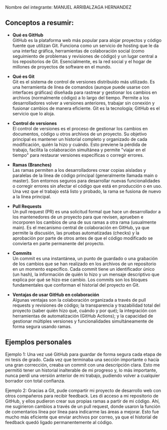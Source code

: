 Nombre del integrante: MANUEL ARRIBALZAGA HERNANDEZ

## Conceptos a resumir:

- **Qué es GitHub**  
GitHub es la plataforma web más popular para alojar proyectos y código fuente que utilizan Git. Funciona como un servicio de hosting que le da una interfaz gráfica, herramientas de colaboración social (como seguimiento de problemas y revisiones de código) y un lugar central a los repositorios de Git. Esencialmente, es la red social y el hogar de millones de proyectos de software en el mundo.

- **Qué es Git**  
Git es el sistema de control de versiones distribuido más utilizado. Es una herramienta de línea de comandos (aunque puede usarse con interfaces gráficas) diseñada para rastrear y gestionar los cambios en archivos (normalmente código) a lo largo del tiempo. Permite a los desarrolladores volver a versiones anteriores, trabajar sin conexión y fusionar cambios de manera eficiente. Git es la tecnología; GitHub es el servicio que lo aloja.

- **Control de versiones**  
El control de versiones es el proceso de gestionar los cambios en documentos, código u otros archivos de un proyecto. Su objetivo principal es mantener un historial completo y organizado de cada modificación, quién la hizo y cuándo. Esto previene la pérdida de trabajo, facilita la colaboración simultánea y permite "viajar en el tiempo" para restaurar versiones específicas o corregir errores.

- **Ramas (Branches)**  
Las ramas permiten a los desarrolladores crear copias aisladas y paralelas de la línea de código principal (generalmente llamada main o master). Son entornos seguros para desarrollar nuevas funcionalidades o corregir errores sin afectar el código que está en producción o en uso. Una vez que el trabajo está listo y probado, la rama se fusiona de nuevo a la línea principal.

- **Pull Requests**  
Un pull request (PR) es una solicitud formal que hace un desarrollador a los mantenedores de un proyecto para que revisen, aprueben e incorporen los cambios de una de sus ramas a otra rama (usualmente main). Es el mecanismo central de colaboración en GitHub, ya que permite la discusión, las pruebas automatizadas (checks) y la aprobación por parte de otros antes de que el código modificado se convierta en parte permanente del proyecto.

- **Commits**  
Un commit es una instantánea, un punto de guardado o una grabación de los cambios que se han realizado en los archivos de un repositorio en un momento específico. Cada commit tiene un identificador único (un hash), la información de quién lo hizo y un mensaje descriptivo que explica por qué se hizo ese cambio. Los commits son los bloques fundamentales que conforman el historial del proyecto en Git.

- **Ventajas de usar GitHub en colaboración**  
Algunas ventajas son la colaboración organizada a través de pull requests y revisiones de código; la transparencia y trazabilidad total del proyecto (saber quién hizo qué, cuándo y por qué); la integración con herramientas de automatización (GitHub Actions); y la capacidad de gestionar múltiples versiones y funcionalidades simultáneamente de forma segura usando ramas.

## Ejemplos personales

Ejemplo 1:
Una vez usé GitHub para guardar de forma segura cada etapa de mi tesis de grado. Cada vez que terminaba una sección importante o hacía una gran corrección, creaba un commit con una descripción clara. Esto me permitió tener un historial inalterable de mi progreso y, lo más importante, nunca perdí una versión anterior de mi trabajo, pudiendo volver a cualquier borrador con total confianza.

Ejemplo 2:
Gracias a Git, pude compartir mi proyecto de desarrollo web con otros compañeros para recibir feedback. Les di acceso a mi repositorio de GitHub, y ellos pudieron crear sus propias ramas a partir de mi código. Ahí, me sugirieron cambios a través de un pull request, donde usaron la función de comentarios línea por línea para indicarme las áreas a mejorar. Esto fue mucho más eficiente que enviar archivos por correo, ya que el historial de feedback quedó ligado permanentemente al código.
